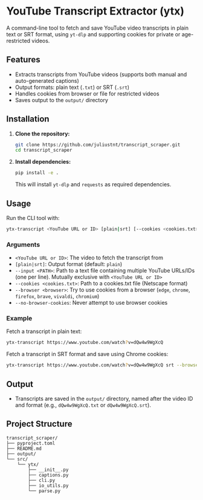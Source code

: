 # YouTube Transcript Extractor (ytx)

A command-line tool to fetch and save YouTube video transcripts in plain text or SRT format, using `yt-dlp` and supporting cookies for private or age-restricted videos.

## Features
- Extracts transcripts from YouTube videos (supports both manual and auto-generated captions)
- Output formats: plain text (`.txt`) or SRT (`.srt`)
- Handles cookies from browser or file for restricted videos
- Saves output to the `output/` directory

## Installation

1. **Clone the repository:**
   ```sh
   git clone https://github.com/juliustnt/transcript_scraper.git
   cd transcript_scraper
   ```
2. **Install dependencies:**
   ```sh
   pip install -e .
   ```
   This will install `yt-dlp` and `requests` as required dependencies.

## Usage

Run the CLI tool with:

```sh
ytx-transcript <YouTube URL or ID> [plain|srt] [--cookies <cookies.txt>] [--browser <browser>] [--no-browser-cookies]
```

### Arguments
- `<YouTube URL or ID>`: The video to fetch the transcript from
- `[plain|srt]`: Output format (default: `plain`)
- `--input <PATH>`: Path to a text file containing multiple YouTube URLs/IDs (one per line). Mutually exclusive with `<YouTube URL or ID>`
- `--cookies <cookies.txt>`: Path to a cookies.txt file (Netscape format)
- `--browser <browser>`: Try to use cookies from a browser (`edge`, `chrome`, `firefox`, `brave`, `vivaldi`, `chromium`)
- `--no-browser-cookies`: Never attempt to use browser cookies

### Example

Fetch a transcript in plain text:
```sh
ytx-transcript https://www.youtube.com/watch?v=dQw4w9WgXcQ
```

Fetch a transcript in SRT format and save using Chrome cookies:
```sh
ytx-transcript https://www.youtube.com/watch?v=dQw4w9WgXcQ srt --browser chrome
```

## Output
- Transcripts are saved in the `output/` directory, named after the video ID and format (e.g., `dQw4w9WgXcQ.txt` or `dQw4w9WgXcQ.srt`).

## Project Structure
```
transcript_scraper/
├── pyproject.toml
├── README.md
├── output/
└── src/
    └── ytx/
        ├── __init__.py
        ├── captions.py
        ├── cli.py
        ├── io_utils.py
        └── parse.py
```
